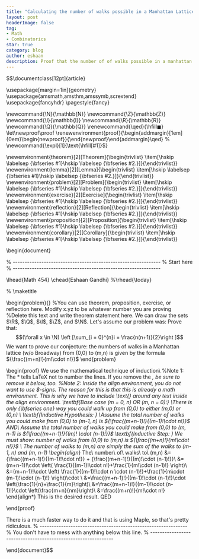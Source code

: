 ```yaml
---
title: "Calculating the number of walks possible in a Manhattan Lattice"
layout: post
headerImage: false
tag:
- Math
- Combinatorics
star: true
category: blog
author: eshaan 
description: Proof that the number of of walks possible in a manhattan lattice is given by the formula below
---
```


<!-- Math 454 Eshaan Gandhi

Problem .We want to prove our conjecture: the numbers of walks in a Manhattan lattice
(w/o Broadway) from (0,0) to (m,n) is given by the formula(mm+!·nn!)!

```
Proof.We use the mathematical technique of induction
Base case (m = 0, n) OR (m, n = 0):
There is onlyoneway you could walk up from (0,0) to either (m,0) or (0,n)
Inductive Hypothesis:
Assume the total number of walks you could make from (0,0) to (m-1, n) is((mm+−n1)!−·1)!n! AND
Assume the total number of walks you could make from (0,0) to (m, n-1) is ((mm)!+·(nn−−1)!1)!
Inductive Step: We must show: number of walks from (0,0) to (m,n) is(mm+!·nn!)!
The number of walks to (m,n) are simply the sum of the walks to (m-1, n) and (m, n-1)
```
```
T he number of walks to(m, n) =
(m+n−1)!
(m−1)!·n!
```
## +

```
(m+n−1)!
(m)!·(n−1)!
= (m+n−1)!·
```
## (

## 1

```
(m−1)!·n!
```
## +

## 1

```
m!·(n−1)!
```
## )

```
= (m+n−1)!·
```
## (

## 1

```
(m−1)!·n·(n−1)!
```
## +

## 1

```
m·(m−1)!·(n−1)!
```
## )

## ·

## =

```
(m+n−1)!
(m−1)!·(n−1)!
```
## ·

## (

## 1

```
n
```
## +

## 1

```
m
```
## )

## =

```
(m+n−1)!
(m−1)!·(n−1)!
```
## ·

## (

```
m+n
nm
```
## )

## =

```
(m+n)!
m!·n!
This is the desired result. QED

There is a much faster way to do it and that is using Maple, so that’s pretty ridiculous.
```
## 1 -->

$$\documentclass[12pt]{article}
 
\usepackage[margin=1in]{geometry} 
\usepackage{amsmath,amsthm,amssymb,scrextend}
\usepackage{fancyhdr}
\pagestyle{fancy}

 
\newcommand{\N}{\mathbb{N}}
\newcommand{\Z}{\mathbb{Z}}
\newcommand{\I}{\mathbb{I}}
\newcommand{\R}{\mathbb{R}}
\newcommand{\Q}{\mathbb{Q}}
\renewcommand{\qed}{\hfill$\blacksquare$}
\let\newproof\proof
\renewenvironment{proof}{\begin{addmargin}[1em]{0em}\begin{newproof}}{\end{newproof}\end{addmargin}\qed}
% \newcommand{\expl}[1]{\text{\hfill[#1]}$}
 
\newenvironment{theorem}[2][Theorem]{\begin{trivlist}
\item[\hskip \labelsep {\bfseries #1}\hskip \labelsep {\bfseries #2.}]}{\end{trivlist}}
\newenvironment{lemma}[2][Lemma]{\begin{trivlist}
\item[\hskip \labelsep {\bfseries #1}\hskip \labelsep {\bfseries #2.}]}{\end{trivlist}}
\newenvironment{problem}[2][Problem]{\begin{trivlist}
\item[\hskip \labelsep {\bfseries #1}\hskip \labelsep {\bfseries #2.}]}{\end{trivlist}}
\newenvironment{exercise}[2][Exercise]{\begin{trivlist}
\item[\hskip \labelsep {\bfseries #1}\hskip \labelsep {\bfseries #2.}]}{\end{trivlist}}
\newenvironment{reflection}[2][Reflection]{\begin{trivlist}
\item[\hskip \labelsep {\bfseries #1}\hskip \labelsep {\bfseries #2.}]}{\end{trivlist}}
\newenvironment{proposition}[2][Proposition]{\begin{trivlist}
\item[\hskip \labelsep {\bfseries #1}\hskip \labelsep {\bfseries #2.}]}{\end{trivlist}}
\newenvironment{corollary}[2][Corollary]{\begin{trivlist}
\item[\hskip \labelsep {\bfseries #1}\hskip \labelsep {\bfseries #2.}]}{\end{trivlist}}
 
\begin{document}
 
% --------------------------------------------------------------
%                         Start here
% --------------------------------------------------------------

\lhead{Math 454}
\chead{Eshaan Gandhi}
%\rhead{\today}
 
% \maketitle
 
\begin{problem}{} %You can use theorem, proposition, exercise, or reflection here.  Modify x.yz to be whatever number you are proving
%Delete this text and write theorem statement here. We can draw the sets $\R$, $\Q$, $\I$, $\Z$, and $\N$. Let's assume our problem was: Prove that: $$(\forall x \in \N) \left [\sum_{i = 0}^{n}i = \frac{n(n+1)}{2}\right ]$$
We want to prove our conjecture: the numbers of walks in a Manhattan lattice (w/o Broadway) from (0,0) to (m,n) is given by the formula ${\frac{(m+n)!}{m!\cdot n!}}$
\end{problem}
 
\begin{proof}
We use the mathematical technique of induction\\
%Note 1: The * tells LaTeX not to number the lines.  If you remove the *, be sure to remove it below, too.
%Note 2: Inside the align environment, you do not want to use $-signs.  The reason for this is that this is already a math environment. This is why we have to include \text{} around any text inside the align environment.
\textbf{Base case (m = 0, n) OR (m, n = 0):} \\There is only {\bfseries one} way you could walk up from (0,0) to either (m,0) or (0,n) \\
\textbf{Inductive Hypothesis: } \\Assume the total number of walks you could make from (0,0) to (m-1, n) is ${\frac{(m+n-1)!}{(m-1)!\cdot n!}}$ AND\\
Assume the total number of walks you could make from (0,0) to (m, n-1) is ${\frac{(m+n-1)!}{(m)! \cdot (n-1)!}}$
\textbf{Inductive Step: } We must show: number of walks from (0,0) to (m,n) is ${\frac{(m+n)!}{m!\cdot n!}}$
\\
The number of walks to (m,n) are simply the sum of the walks to (m-1, n) and (m, n-1) 
\begin{align*}
The\  number\ of\ walks\ to\ (m,n) &= {\frac{(m+n-1)!}{(m-1)!\cdot n!}} + {\frac{(m+n-1)!}{(m)!\cdot (n-1)!}}\\
&=(m+n-1)!\cdot \left( \frac{1}{(m-1)!\cdot n!}+\frac{1}{m!\cdot (n-1)!} \right)\\
&=(m+n-1)!\cdot \left( \frac{1}{(m-1)!\cdot n \cdot (n-1)!}+\frac{1}{m\cdot (m-1)!\cdot (n-1)!} \right)\cdot \\
&=\frac{(m+n-1)!}{(m-1)!\cdot (n-1)!}\cdot \left(\frac{1}{n}+\frac{1}{m}\right)\\
&=\frac{(m+n-1)!}{(m-1)!\cdot (n-1)!}\cdot \left(\frac{m+n}{nm}\right)\\
&=\frac{(m+n)!}{m!\cdot n!}
\end{align*}
This is the desired result. QED

\end{proof}

There is a much faster way to do it and that is using Maple, so that's pretty ridiculous. 
% --------------------------------------------------------------
%     You don't have to mess with anything below this line.
% --------------------------------------------------------------
 
\end{document}$$





